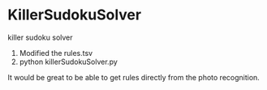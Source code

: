 # KillerSudokuSolver
killer sudoku solver

1. Modified the rules.tsv
2. python killerSudokuSolver.py

It would be great to be able to get rules directly from the photo recognition.